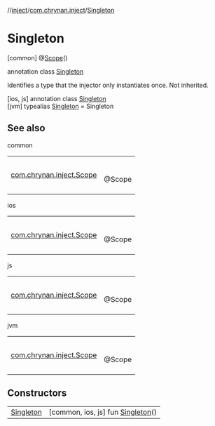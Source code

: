 //[inject](../../../index.md)/[com.chrynan.inject](../index.md)/[Singleton](index.md)



# Singleton  
 [common] @[Scope](../-scope/index.md)()  
  
annotation class [Singleton](index.md)

Identifies a type that the injector only instantiates once. Not inherited.

   
 [ios, js] annotation class [Singleton](index.md)   
 [jvm] typealias [Singleton](index.md) = Singleton   


## See also  
  
common  
  
| | |
|---|---|
| <a name="com.chrynan.inject/Singleton///PointingToDeclaration/"></a>[com.chrynan.inject.Scope](../-scope/index.md)| <a name="com.chrynan.inject/Singleton///PointingToDeclaration/"></a><br><br>@Scope<br><br>|
  
ios  
  
| | |
|---|---|
| <a name="com.chrynan.inject/Singleton///PointingToDeclaration/"></a>[com.chrynan.inject.Scope](../-scope/index.md)| <a name="com.chrynan.inject/Singleton///PointingToDeclaration/"></a><br><br>@Scope<br><br>|
  
js  
  
| | |
|---|---|
| <a name="com.chrynan.inject/Singleton///PointingToDeclaration/"></a>[com.chrynan.inject.Scope](../-scope/index.md)| <a name="com.chrynan.inject/Singleton///PointingToDeclaration/"></a><br><br>@Scope<br><br>|
  
jvm  
  
| | |
|---|---|
| <a name="com.chrynan.inject/Singleton///PointingToDeclaration/"></a>[com.chrynan.inject.Scope](../-scope/index.md)| <a name="com.chrynan.inject/Singleton///PointingToDeclaration/"></a><br><br>@Scope<br><br>|
  


## Constructors  
  
| | |
|---|---|
| <a name="com.chrynan.inject/Singleton/Singleton/#/PointingToDeclaration/"></a>[Singleton](-singleton.md)| <a name="com.chrynan.inject/Singleton/Singleton/#/PointingToDeclaration/"></a> [common, ios, js] fun [Singleton](-singleton.md)()   <br>|


